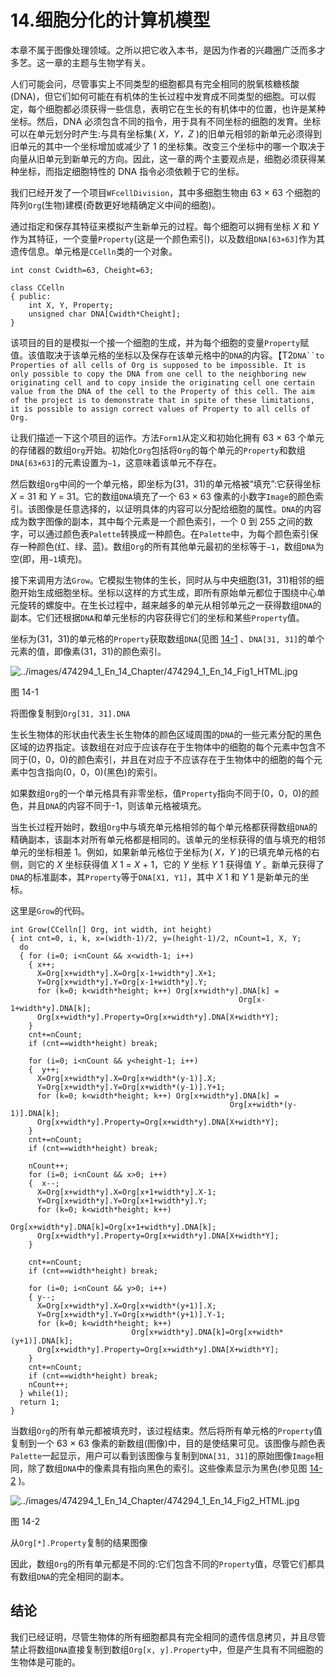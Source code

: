 # 14.细胞分化的计算机模型

本章不属于图像处理领域。之所以把它收入本书，是因为作者的兴趣圈广泛而多才多艺。这一章的主题与生物学有关。

人们可能会问，尽管事实上不同类型的细胞都具有完全相同的脱氧核糖核酸(DNA)，但它们如何可能在有机体的生长过程中发育成不同类型的细胞。可以假定，每个细胞都必须获得一些信息，表明它在生长的有机体中的位置，也许是某种坐标。然后，DNA 必须包含不同的指令，用于具有不同坐标的细胞的发育。坐标可以在单元划分时产生:与具有坐标集( *X，Y，Z* )的旧单元相邻的新单元必须得到旧单元的其中一个坐标增加或减少了 1 的坐标集。改变三个坐标中的哪一个取决于向量从旧单元到新单元的方向。因此，这一章的两个主要观点是，细胞必须获得某种坐标，而指定细胞特性的 DNA 指令必须依赖于它的坐标。

我们已经开发了一个项目`WFcellDivision`，其中多细胞生物由 63 × 63 个细胞的阵列`Org`(生物)建模(奇数更好地精确定义中间的细胞)。

通过指定和保存其特征来模拟产生新单元的过程。每个细胞可以拥有坐标 *X* 和 *Y* 作为其特征，一个变量`Property`(这是一个颜色索引)，以及数组`DNA[63×63]`作为其遗传信息。单元格是`CCelln`类的一个对象。

```
int const Cwidth=63, Cheight=63;

class CCelln
{ public:
    int X, Y, Property;
    unsigned char DNA[Cwidth*Cheight];
}

```

该项目的目的是模拟一个接一个细胞的生成，并为每个细胞的变量`Property`赋值。该值取决于该单元格的坐标以及保存在该单元格中的`DNA`的内容。【T2`DNA``to Properties of all cells of Org is supposed to be impossible. It is only possible to copy the DNA from one cell to the neighboring new originating cell and to copy inside the originating cell one certain value from the DNA of the cell to the Property of this cell. The aim of the project is to demonstrate that in spite of these limitations, it is possible to assign correct values of Property to all cells of Org.`

让我们描述一下这个项目的运作。方法`Form1`从定义和初始化拥有 63 × 63 个单元的存储器的数组`Org`开始。初始化`Org`包括将`Org`的每个单元的`Property`和数组`DNA[63×63]`的元素设置为`−1`，这意味着该单元不存在。

然后数组`Org`中间的一个单元格，即坐标为(31，31)的单元格被“填充”:它获得坐标 *X* = 31 和 *Y* = 31。它的数组`DNA`填充了一个 63 × 63 像素的小数字`Image`的颜色索引。该图像是任意选择的，以证明具体的内容可以分配给细胞的属性。`DNA`的内容成为数字图像的副本，其中每个元素是一个颜色索引，一个 0 到 255 之间的数字，可以通过颜色表`Palette`转换成一种颜色。在`Palette`中，为每个颜色索引保存一种颜色(红、绿、蓝)。数组`Org`的所有其他单元最初的坐标等于`−1`，数组`DNA`为空(即，用`−1`填充)。

接下来调用方法`Grow`。它模拟生物体的生长，同时从与中央细胞(31，31)相邻的细胞开始生成细胞坐标。坐标以这样的方式生成，即所有原始单元都位于围绕中心单元旋转的螺旋中。在生长过程中，越来越多的单元从相邻单元之一获得数组`DNA`的副本。它们还根据`DNA`和单元坐标的内容获得它们的坐标和某些`Property`值。

坐标为(31，31)的单元格的`Property`获取数组`DNA`(见图 [14-1](#Fig1) 、`DNA[31, 31]`的单个元素的值，即像素(31，31)的颜色索引。

![../images/474294_1_En_14_Chapter/474294_1_En_14_Fig1_HTML.jpg](../images/474294_1_En_14_Chapter/474294_1_En_14_Fig1_HTML.jpg)

图 14-1

将图像复制到`Org[31, 31].DNA`

生长生物体的形状由代表生长生物体的颜色区域周围的`DNA`的一些元素分配的黑色区域的边界指定。该数组在对应于应该存在于生物体中的细胞的每个元素中包含不同于(0，0，0)的颜色索引，并且在对应于不应该存在于生物体中的细胞的每个元素中包含指向(0，0，0)(黑色)的索引。

如果数组`Org`的一个单元格具有非零坐标，值`Property`指向不同于(0，0，0)的颜色，并且`DNA`的内容不同于-1，则该单元格被填充。

当生长过程开始时，数组`Org`中与填充单元格相邻的每个单元格都获得数组`DNA`的精确副本，该副本对所有单元格都是相同的。该单元的坐标获得的值与填充的相邻单元的坐标相差 1。例如，如果新单元格位于坐标为( *X，Y* )的已填充单元格的右侧，则它的 *X* 坐标获得值 *X* 1 = *X* + 1，它的 *Y* 坐标 *Y* 1 获得值 *Y* 。新单元获得了`DNA`的标准副本，其`Property`等于`DNA[X1, Y1]`，其中 *X* 1 和 *Y* 1 是新单元的坐标。

这里是`Grow`的代码。

```
int Grow(CCelln[] Org, int width, int height)
{ int cnt=0, i, k, x=(width-1)/2, y=(height-1)/2, nCount=1, X, Y;
  do
  { for (i=0; i<nCount && x<width-1; i++)
    { x++;
      X=Org[x+width*y].X=Org[x-1+width*y].X+1;
      Y=Org[x+width*y].Y=Org[x-1+width*y].Y;
      for (k=0; k<width*height; k++) Org[x+width*y].DNA[k] =
                                                   Org[x-1+width*y].DNA[k];
      Org[x+width*y].Property=Org[x+width*y].DNA[X+width*Y];
    }
    cnt+=nCount;
    if (cnt==width*height) break;

    for (i=0; i<nCount && y<height-1; i++)
    {  y++;
      X=Org[x+width*y].X=Org[x+width*(y-1)].X;
      Y=Org[x+width*y].Y=Org[x+width*(y-1)].Y+1;
      for (k=0; k<width*height; k++) Org[x+width*y].DNA[k] =
                                                 Org[x+width*(y-1)].DNA[k];
      Org[x+width*y].Property=Org[x+width*y].DNA[X+width*Y];
    }
    cnt+=nCount;
    if (cnt==width*height) break;

    nCount++;
    for (i=0; i<nCount && x>0; i++)
    {  x--;
      X=Org[x+width*y].X=Org[x+1+width*y].X-1;
      Y=Org[x+width*y].Y=Org[x+1+width*y].Y;
      for (k=0; k<width*height; k++)
                             Org[x+width*y].DNA[k]=Org[x+1+width*y].DNA[k];
      Org[x+width*y].Property=Org[x+width*y].DNA[X+width*Y];
    }

    cnt+=nCount;
    if (cnt==width*height) break;

    for (i=0; i<nCount && y>0; i++)
    { y--;
      X=Org[x+width*y].X=Org[x+width*(y+1)].X;
      Y=Org[x+width*y].Y=Org[x+width*(y+1)].Y-1;
      for (k=0; k<width*height; k++)
                           Org[x+width*y].DNA[k]=Org[x+width*(y+1)].DNA[k];
      Org[x+width*y].Property=Org[x+width*y].DNA[X+width*Y];
    }
    cnt+=nCount;
    if (cnt==width*height) break;
    nCount++;
  } while(1);
  return 1;
}

```

当数组`Org`的所有单元都被填充时，该过程结束。然后将所有单元格的`Property`值复制到一个 63 × 63 像素的新数组(图像)中，目的是使结果可见。该图像与颜色表`Palette`一起显示，用户可以看到该图像与复制到`DNA[31, 31]`的原始图像`Image`相同，除了数组`DNA`中的像素具有指向黑色的索引。这些像素显示为黑色(参见图 [14-2](#Fig2) )。

![../images/474294_1_En_14_Chapter/474294_1_En_14_Fig2_HTML.jpg](../images/474294_1_En_14_Chapter/474294_1_En_14_Fig2_HTML.jpg)

图 14-2

从`Org[*].Property`复制的结果图像

因此，数组`Org`的所有单元都是不同的:它们包含不同的`Property`值，尽管它们都具有数组`DNA`的完全相同的副本。

## 结论

我们已经证明，尽管生物体的所有细胞都具有完全相同的遗传信息拷贝，并且尽管禁止将数组`DNA`直接复制到数组`Org[x, y].Property`中，但是产生具有不同细胞的生物体是可能的。